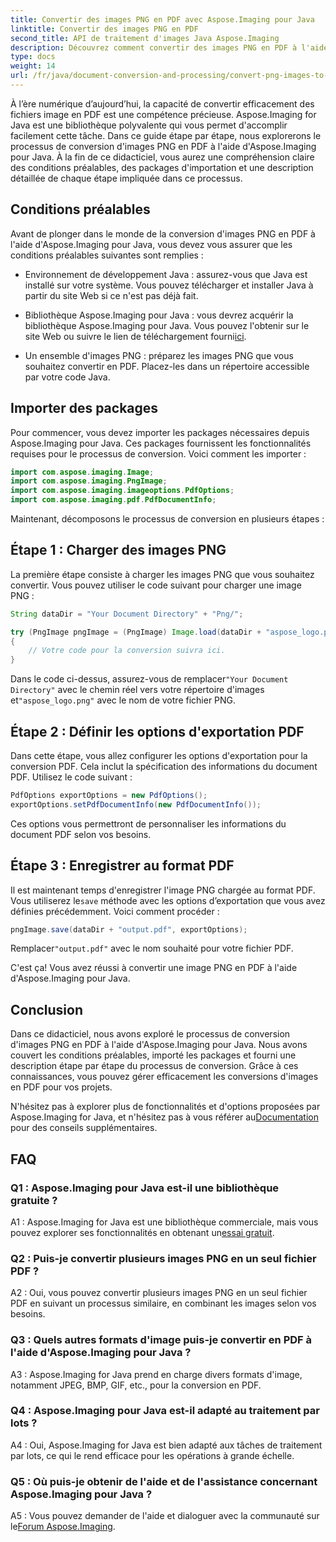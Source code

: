 ```yaml
---
title: Convertir des images PNG en PDF avec Aspose.Imaging pour Java
linktitle: Convertir des images PNG en PDF
second_title: API de traitement d'images Java Aspose.Imaging
description: Découvrez comment convertir des images PNG en PDF à l'aide d'Aspose.Imaging pour Java. Un guide étape par étape pour une conversion efficace d'image en PDF.
type: docs
weight: 14
url: /fr/java/document-conversion-and-processing/convert-png-images-to-pdf/
---
```

À l’ère numérique d’aujourd’hui, la capacité de convertir efficacement des fichiers image en PDF est une compétence précieuse. Aspose.Imaging for Java est une bibliothèque polyvalente qui vous permet d'accomplir facilement cette tâche. Dans ce guide étape par étape, nous explorerons le processus de conversion d'images PNG en PDF à l'aide d'Aspose.Imaging pour Java. À la fin de ce didacticiel, vous aurez une compréhension claire des conditions préalables, des packages d'importation et une description détaillée de chaque étape impliquée dans ce processus.

## Conditions préalables

Avant de plonger dans le monde de la conversion d'images PNG en PDF à l'aide d'Aspose.Imaging pour Java, vous devez vous assurer que les conditions préalables suivantes sont remplies :

- Environnement de développement Java : assurez-vous que Java est installé sur votre système. Vous pouvez télécharger et installer Java à partir du site Web si ce n'est pas déjà fait.

-  Bibliothèque Aspose.Imaging pour Java : vous devrez acquérir la bibliothèque Aspose.Imaging pour Java. Vous pouvez l'obtenir sur le site Web ou suivre le lien de téléchargement fourni[ici](https://releases.aspose.com/imaging/java/).

- Un ensemble d'images PNG : préparez les images PNG que vous souhaitez convertir en PDF. Placez-les dans un répertoire accessible par votre code Java.

## Importer des packages

Pour commencer, vous devez importer les packages nécessaires depuis Aspose.Imaging pour Java. Ces packages fournissent les fonctionnalités requises pour le processus de conversion. Voici comment les importer :

```java
import com.aspose.imaging.Image;
import com.aspose.imaging.PngImage;
import com.aspose.imaging.imageoptions.PdfOptions;
import com.aspose.imaging.pdf.PdfDocumentInfo;
```

Maintenant, décomposons le processus de conversion en plusieurs étapes :

## Étape 1 : Charger des images PNG

La première étape consiste à charger les images PNG que vous souhaitez convertir. Vous pouvez utiliser le code suivant pour charger une image PNG :

```java
String dataDir = "Your Document Directory" + "Png/";

try (PngImage pngImage = (PngImage) Image.load(dataDir + "aspose_logo.png"))
{
    // Votre code pour la conversion suivra ici.
}
```

 Dans le code ci-dessus, assurez-vous de remplacer`"Your Document Directory"` avec le chemin réel vers votre répertoire d'images et`"aspose_logo.png"` avec le nom de votre fichier PNG.

## Étape 2 : Définir les options d'exportation PDF

Dans cette étape, vous allez configurer les options d'exportation pour la conversion PDF. Cela inclut la spécification des informations du document PDF. Utilisez le code suivant :

```java
PdfOptions exportOptions = new PdfOptions();
exportOptions.setPdfDocumentInfo(new PdfDocumentInfo());
```

Ces options vous permettront de personnaliser les informations du document PDF selon vos besoins.

## Étape 3 : Enregistrer au format PDF

 Il est maintenant temps d'enregistrer l'image PNG chargée au format PDF. Vous utiliserez le`save` méthode avec les options d’exportation que vous avez définies précédemment. Voici comment procéder :

```java
pngImage.save(dataDir + "output.pdf", exportOptions);
```

 Remplacer`"output.pdf"` avec le nom souhaité pour votre fichier PDF.

C'est ça! Vous avez réussi à convertir une image PNG en PDF à l'aide d'Aspose.Imaging pour Java.

## Conclusion

Dans ce didacticiel, nous avons exploré le processus de conversion d'images PNG en PDF à l'aide d'Aspose.Imaging pour Java. Nous avons couvert les conditions préalables, importé les packages et fourni une description étape par étape du processus de conversion. Grâce à ces connaissances, vous pouvez gérer efficacement les conversions d'images en PDF pour vos projets.

 N'hésitez pas à explorer plus de fonctionnalités et d'options proposées par Aspose.Imaging for Java, et n'hésitez pas à vous référer au[Documentation](https://reference.aspose.com/imaging/java/) pour des conseils supplémentaires.

## FAQ

### Q1 : Aspose.Imaging pour Java est-il une bibliothèque gratuite ?

A1 : Aspose.Imaging for Java est une bibliothèque commerciale, mais vous pouvez explorer ses fonctionnalités en obtenant un[essai gratuit](https://releases.aspose.com/).

### Q2 : Puis-je convertir plusieurs images PNG en un seul fichier PDF ?

A2 : Oui, vous pouvez convertir plusieurs images PNG en un seul fichier PDF en suivant un processus similaire, en combinant les images selon vos besoins.

### Q3 : Quels autres formats d'image puis-je convertir en PDF à l'aide d'Aspose.Imaging pour Java ?

A3 : Aspose.Imaging for Java prend en charge divers formats d'image, notamment JPEG, BMP, GIF, etc., pour la conversion en PDF.

### Q4 : Aspose.Imaging pour Java est-il adapté au traitement par lots ?

A4 : Oui, Aspose.Imaging for Java est bien adapté aux tâches de traitement par lots, ce qui le rend efficace pour les opérations à grande échelle.

### Q5 : Où puis-je obtenir de l'aide et de l'assistance concernant Aspose.Imaging pour Java ?

 A5 : Vous pouvez demander de l'aide et dialoguer avec la communauté sur le[Forum Aspose.Imaging](https://forum.aspose.com/).